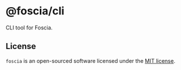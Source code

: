# @foscia/cli

CLI tool for Foscia.

## License

`foscia` is an open-sourced software licensed under the
[MIT license](LICENSE).
